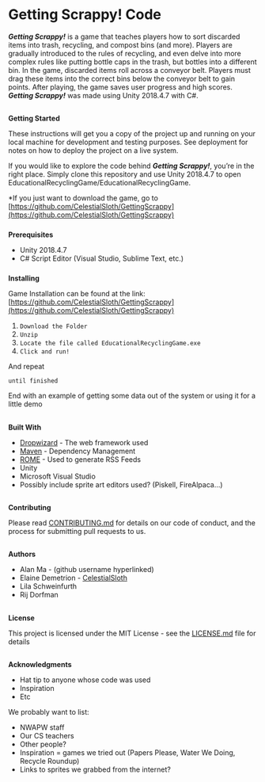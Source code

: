 # **Getting Scrappy! Code**

**_Getting Scrappy!_** is a game that teaches players how to sort discarded items into trash, recycling, and compost bins (and more). Players are gradually introduced to the rules of recycling, and even delve into more complex rules like putting bottle caps in the trash, but bottles into a different bin. In the game, discarded items roll across a conveyor belt. Players must drag these items into the correct bins below the conveyor belt to gain points. After playing, the game saves user progress and high scores. **_Getting Scrappy!_** was made using Unity 2018.4.7 with C#.


## 
**Getting Started**

These instructions will get you a copy of the project up and running on your local machine for development and testing purposes. See deployment for notes on how to deploy the project on a live system.

If you would like to explore the code behind **_Getting Scrappy!_**, you’re in the right place. Simply clone this repository and use Unity 2018.4.7 to open EducationalRecyclingGame/EducationalRecyclingGame.

*If you just want to download the game, go to [https://github.com/CelestialSloth/GettingScrappy](https://github.com/CelestialSloth/GettingScrappy)


### 
**Prerequisites**



*   Unity 2018.4.7
*   C# Script Editor (Visual Studio, Sublime Text, etc.)

### 
**Installing**


Game Installation can be found at the link: [https://github.com/CelestialSloth/GettingScrappy](https://github.com/CelestialSloth/GettingScrappy)



1. `Download the Folder`
2. `Unzip`
3. `Locate the file called EducationalRecyclingGame.exe`
4. `Click and run!`

And repeat


```
until finished
```


End with an example of getting some data out of the system or using it for a little demo


## 
**Built With**



*   [Dropwizard](http://www.dropwizard.io/1.0.2/docs/) - The web framework used
*   [Maven](https://maven.apache.org/) - Dependency Management
*   [ROME](https://rometools.github.io/rome/) - Used to generate RSS Feeds
*   Unity
*   Microsoft Visual Studio
*   Possibly include sprite art editors used? (Piskell, FireAlpaca…)

## 
**Contributing**


Please read [CONTRIBUTING.md](https://gist.github.com/PurpleBooth/b24679402957c63ec426) for details on our code of conduct, and the process for submitting pull requests to us.


## 
**Authors**
*   Alan Ma - (github username hyperlinked)
*   Elaine Demetrion - [CelestialSloth](https://github.com/CelestialSloth)
*   Lila Schweinfurth
*   Rij Dorfman

## 
**License**


This project is licensed under the MIT License - see the [LICENSE.md](https://gist.github.com/PurpleBooth/LICENSE.md) file for details


## 
**Acknowledgments**



*   Hat tip to anyone whose code was used
*   Inspiration
*   Etc

We probably want to list:



*   NWAPW staff
*   Our CS teachers
*   Other people?
*   Inspiration = games we tried out (Papers Please, Water We Doing, Recycle Roundup)
*   Links to sprites we grabbed from the internet?
